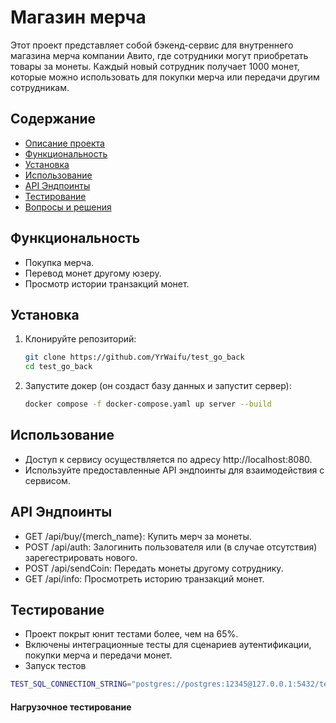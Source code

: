 # Магазин мерча

Этот проект представляет собой бэкенд-сервис для внутреннего магазина мерча компании Авито, где сотрудники могут приобретать товары за монеты. Каждый новый сотрудник получает 1000 монет, которые можно использовать для покупки мерча или передачи другим сотрудникам.

## Содержание
- [Описание проекта](#описание-проекта)
- [Функциональность](#функциональность)
- [Установка](#установка)
- [Использование](#использование)
- [API Эндпоинты](#api-эндпоинты)
- [Тестирование](#тестирование)
- [Вопросы и решения](#вопросы-и-решения)

## Функциональность
- Покупка мерча.
- Перевод монет другому юзеру.
- Просмотр истории транзакций монет.

## Установка

1. Клонируйте репозиторий:
   ```bash
   git clone https://github.com/YrWaifu/test_go_back
   cd test_go_back
   ```

2. Запустите докер (он создаст базу данных и запустит сервер):
   ```bash
   docker compose -f docker-compose.yaml up server --build
   ```

## Использование

* Доступ к сервису осуществляется по адресу http://localhost:8080.
* Используйте предоставленные API эндпоинты для взаимодействия с сервисом.

## API Эндпоинты
* GET /api/buy/{merch_name}: Купить мерч за монеты. 
* POST /api/auth: Залогинить пользователя или (в случае отсутствия) зарегестрировать нового.
* POST /api/sendCoin: Передать монеты другому сотруднику.
* GET /api/info: Просмотреть историю транзакций монет.

## Тестирование

* Проект покрыт юнит тестами более, чем на 65%.
* Включены интеграционные тесты для сценариев аутентификации, покупки мерча и передачи монет.
* Запуск тестов 
```bash
TEST_SQL_CONNECTION_STRING="postgres://postgres:12345@127.0.0.1:5432/test?sslmode=disable" go test ./...
```
#### Нагрузочное тестирование